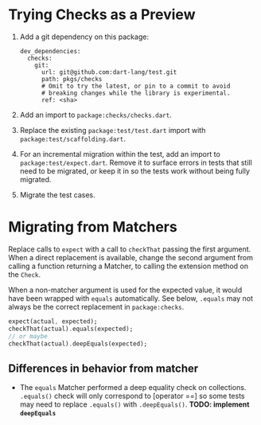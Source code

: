 # Trying Checks as a Preview

1.  Add a git dependency on this package:

    ```
    dev_dependencies:
      checks:
        git:
          url: git@github.com:dart-lang/test.git
          path: pkgs/checks
          # Omit to try the latest, or pin to a commit to avoid
          # breaking changes while the library is experimental.
          ref: <sha>
    ```

1.  Add an import to `package:checks/checks.dart`.

1.  Replace the existing `package:test/test.dart` import with
    `package:test/scaffolding.dart`.

1.  For an incremental migration within the test, add an import to
    `package:test/expect.dart`. Remove it to surface errors in tests that still
    need to be migrated, or keep it in so the tests work without being fully
    migrated.

1.  Migrate the test cases.

# Migrating from Matchers

Replace calls to `expect` with a call to `checkThat` passing the first argument.
When a direct replacement is available, change the second argument from calling
a function returning a Matcher, to calling the extension method on the `Check`.

When a non-matcher argument is used for the expected value, it would have been
wrapped with `equals` automatically. See below, `.equals` may not always be the
correct replacement in `package:checks`.

```dart
expect(actual, expected);
checkThat(actual).equals(expected);
// or maybe
checkThat(actual).deepEquals(expected);
```

## Differences in behavior from matcher

- The `equals` Matcher performed a deep equality check on collections.
  `.equals()` check will only correspond to [operator ==] so some tests may need
  to replace `.equals()` with `.deepEquals()`. **TODO: implement `deepEquals`**
